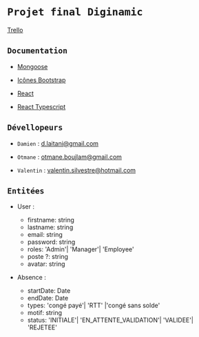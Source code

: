 # `Projet final Diginamic`

[Trello](https://trello.com/b/n3ftyVDE/projet-final)

## `Documentation`

-   [Mongoose](https://mongoosejs.com/docs/guide.html)

-   [Icônes Bootstrap](https://icons.getbootstrap.com/)

-   [React](https://reactjs.org/docs/getting-started.html)

-   [React Typescript](https://react-typescript-cheatsheet.netlify.app/docs/basic/setup)

## `Dévellopeurs`

-   `Damien` : d.laitani@gmail.com

-   `Otmane` : otmane.boujlam@gmail.com

-   `Valentin` : valentin.silvestre@hotmail.com

## `Entitées`

-   User :

    -   firstname: string
    -   lastname: string
    -   email: string
    -   password: string
    -   roles: 'Admin'| 'Manager'| 'Employee'
    -   poste ?: string
    -   avatar: string

-   Absence :
    -   startDate: Date
    -   endDate: Date
    -   types: 'congé payé'| 'RTT' |'congé sans solde'
    -   motif: string
    -   status: 'INITIALE'| 'EN_ATTENTE_VALIDATION'| 'VALIDEE'| 'REJETEE'
